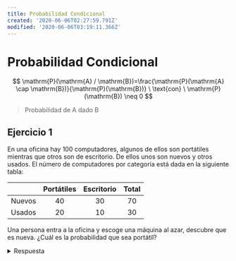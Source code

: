 ```yaml
---
title: Probabilidad Condicional
created: '2020-06-06T02:27:59.791Z'
modified: '2020-06-06T03:19:11.366Z'
---
```


# Probabilidad Condicional

$$
\mathrm{P}(\mathrm{A} / \mathrm{B})=\frac{\mathrm{P}(\mathrm{A} \cap \mathrm{B})}{\mathrm{P}(\mathrm{B})} \ \text{con} \ \mathrm{P}(\mathrm{B}) \neq 0
$$

> Probabilidad de A dado B

## Ejercicio 1

En una oficina hay 100 computadores, algunos de ellos son portátiles mientras que otros  son  de escritorio. De  ellos  unos  son  nuevos y  otros  usados. El número de computadores por categoría está dada en la siguiente tabla:


|        | Portátiles | Escritorio | Total |
|:------:|:----------:|:----------:|:-----:|
| Nuevos | 40         | 30         | 70    |
| Usados | 20         | 10         | 30    |

Una persona entra a la oficina y escoge una máquina al azar, descubre que es nueva. ¿Cuál es la probabilidad que sea portátil?

<details><summary>Respuesta</summary>
<p>

|        | Portátiles | Escritorio | Total |
|:------:|:----------:|:----------:|:-----:|
| Nuevos | 0.40       | 0.30       | 0.70  |
| Usados | 0.20       | 0.10       | 0.30  |

$$
P(\text{Portátil}/\text{Nuevo}) = \frac{P(\text{Portátil} \cap \text{Nuevo})}{P(\text{Nuevo})} = \frac{\frac{40}{100}}{\frac{70}{100}} = \frac{4}{7}
$$

</p>
</details>
